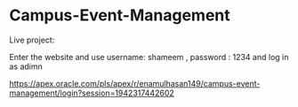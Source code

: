 # Campus-Event-Management

Live project:

Enter the website and use username: shameem , password : 1234 and log in as adimn

https://apex.oracle.com/pls/apex/r/enamulhasan149/campus-event-management/login?session=1942317442602
